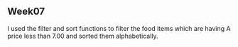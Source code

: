 ## Week07

I used the filter and sort functions to filter the food items which are having A price less than 7.00 and sorted them alphabetically.
